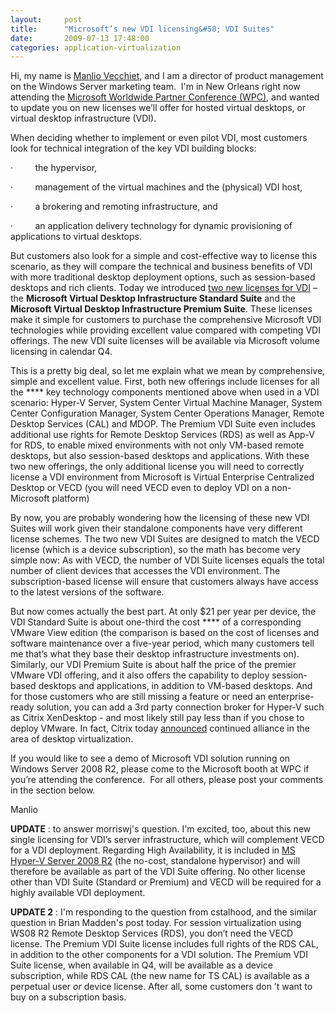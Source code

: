 ```yaml
---
layout:     post
title:      "Microsoft’s new VDI licensing&#58; VDI Suites"
date:       2009-07-13 17:48:00
categories: application-virtualization
---
```

Hi, my name is [Manlio Vecchiet,](http://blogs.technet.com/windowsserver/archive/2008/10/30/TechEd-EMEA_3A00_-Terminal-Services-renamed-Remote-Desktop-Services.aspx) and I am a director of product management on the Windows Server marketing team.  I'm in New Orleans right now attending the [Microsoft Worldwide Partner Conference (WPC)](https://partner.microsoft.com/global/40018508?wt.mc_id=econpdsrchmsn&wt.srch=1), and wanted to update you on new licenses we’ll offer for hosted virtual desktops, or virtual desktop infrastructure (VDI).

When deciding whether to implement or even pilot VDI, most customers look for technical integration of the key VDI building blocks: 

·         the hypervisor, 

·         management of the virtual machines and the (physical) VDI host, 

·         a brokering and remoting infrastructure, and

·         an application delivery technology for dynamic provisioning of applications to virtual desktops. 

But customers also look for a simple and cost-effective way to license this scenario, as they will compare the technical and business benefits of VDI with more traditional desktop deployment options, such as session-based desktops and rich clients. Today we introduced [two new licenses for VDI](http://www.microsoft.com/virtualization/products/desktop/default.mspx "MS.com product site") – the **Microsoft Virtual Desktop Infrastructure Standard Suite** and the **Microsoft Virtual Desktop Infrastructure Premium Suite**. These licenses make it  simple for customers to purchase the comprehensive Microsoft VDI technologies while providing excellent value compared with competing VDI offerings. The new VDI suite licenses will be available via Microsoft volume licensing in calendar Q4. 

This is a pretty big deal, so let me explain what we mean by comprehensive, simple and excellent value. First, both new offerings include licenses for all the **** key technology components mentioned above when used in a VDI scenario: Hyper-V Server, System Center Virtual Machine Manager, System Center Configuration Manager, System Center Operations Manager, Remote Desktop Services (CAL) and MDOP. The Premium VDI Suite even includes additional use rights for Remote Desktop Services (RDS) as well as App-V for RDS, to enable mixed environments with not only VM-based remote desktops, but also session-based desktops and applications. With these two new offerings, the only additional license you will need to correctly license a VDI environment from Microsoft is Virtual Enterprise Centralized Desktop or VECD (you will need VECD even to deploy VDI on a non-Microsoft platform)

By now, you are probably wondering how the licensing of these new VDI Suites will work given their standalone components have very different license schemes. The two new VDI Suites are designed to match the VECD license (which is a device subscription), so the math has become very simple now: As with VECD, the number of VDI Suite licenses equals the total number of client devices that accesses the VDI environment. The subscription-based license will ensure that customers always have access to the latest versions of the software.

But now comes actually the best part. At only $21 per year per device, the VDI Standard Suite is about one-third the cost **** of a corresponding VMware View edition (the comparison is based on the cost of licenses and software maintenance over a five-year period, which many customers tell me that’s what they base their desktop infrastructure investments on). Similarly, our VDI Premium Suite is about half the price of the premier VMware VDI offering, and it also offers the capability to deploy session-based desktops and applications, in addition to VM-based desktops. And for those customers who are still missing a feature or need an enterprise-ready solution, you can add a 3rd party connection broker for Hyper-V such as Citrix XenDesktop - and most likely still pay less than if you chose to deploy VMware. In fact, Citrix today [announced](http://www.citrix.com/English/NE/news/news.asp?newsID=1855682) continued alliance in the area of desktop virtualization. 

If you would like to see a demo of Microsoft VDI solution running on Windows Server 2008 R2, please come to the Microsoft booth at WPC if you’re attending the conference.  For all others, please post your comments in the section below.

Manlio

**UPDATE** : to answer morriswj's question. I'm excited, too, about this new single licensing for VDI’s server infrastructure, which will complement VECD for a VDI deployment. Regarding High Availability, it is included in [MS Hyper-V Server 2008 R2](http://www.microsoft.com/hyper-v-server/en/us/r2.aspx "MS Hyper-V Server 2008 R2 download") (the no-cost, standalone hypervisor) and will therefore be available as part of the VDI Suite offering. No other license other than VDI Suite (Standard or Premium) and VECD will be required for a highly available VDI deployment.

**UPDATE 2** : I'm responding to the question from cstalhood, and the similar question in Brian Madden's post today. For session virtualization using WS08 R2 Remote Desktop Services (RDS), you don’t need the VECD license. The Premium VDI Suite license includes full rights of the RDS CAL, in addition to the other components for a VDI solution. The Premium VDI Suite license, when available in Q4, will be available as a device subscription, while RDS CAL (the new name for TS CAL) is available as a perpetual user _or_ device license. After all, some customers don ’t want to buy on a subscription basis. 

